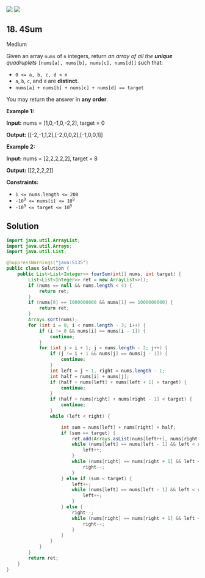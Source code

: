 [![](https://img.shields.io/github/stars/javadev/LeetCode-in-Java?label=Stars&style=flat-square)](https://github.com/javadev/LeetCode-in-Java)
[![](https://img.shields.io/github/forks/javadev/LeetCode-in-Java?label=Fork%20me%20on%20GitHub%20&style=flat-square)](https://github.com/javadev/LeetCode-in-Java/fork)

## 18\. 4Sum

Medium

Given an array `nums` of `n` integers, return _an array of all the **unique** quadruplets_ `[nums[a], nums[b], nums[c], nums[d]]` such that:

*   `0 <= a, b, c, d < n`
*   `a`, `b`, `c`, and `d` are **distinct**.
*   `nums[a] + nums[b] + nums[c] + nums[d] == target`

You may return the answer in **any order**.

**Example 1:**

**Input:** nums = [1,0,-1,0,-2,2], target = 0

**Output:** [[-2,-1,1,2],[-2,0,0,2],[-1,0,0,1]] 

**Example 2:**

**Input:** nums = [2,2,2,2,2], target = 8

**Output:** [[2,2,2,2]] 

**Constraints:**

*   `1 <= nums.length <= 200`
*   <code>-10<sup>9</sup> <= nums[i] <= 10<sup>9</sup></code>
*   <code>-10<sup>9</sup> <= target <= 10<sup>9</sup></code>

## Solution

```java
import java.util.ArrayList;
import java.util.Arrays;
import java.util.List;

@SuppressWarnings("java:S135")
public class Solution {
    public List<List<Integer>> fourSum(int[] nums, int target) {
        List<List<Integer>> ret = new ArrayList<>();
        if (nums == null && nums.length < 4) {
            return ret;
        }
        if (nums[0] == 1000000000 && nums[1] == 1000000000) {
            return ret;
        }
        Arrays.sort(nums);
        for (int i = 0; i < nums.length - 3; i++) {
            if (i != 0 && nums[i] == nums[i - 1]) {
                continue;
            }
            for (int j = i + 1; j < nums.length - 2; j++) {
                if (j != i + 1 && nums[j] == nums[j - 1]) {
                    continue;
                }
                int left = j + 1, right = nums.length - 1;
                int half = nums[i] + nums[j];
                if (half + nums[left] + nums[left + 1] > target) {
                    continue;
                }
                if (half + nums[right] + nums[right - 1] < target) {
                    continue;
                }
                while (left < right) {

                    int sum = nums[left] + nums[right] + half;
                    if (sum == target) {
                        ret.add(Arrays.asList(nums[left++], nums[right--], nums[i], nums[j]));
                        while (nums[left] == nums[left - 1] && left < right) {
                            left++;
                        }
                        while (nums[right] == nums[right + 1] && left < right) {
                            right--;
                        }
                    } else if (sum < target) {
                        left++;
                        while (nums[left] == nums[left - 1] && left < right) {
                            left++;
                        }
                    } else {
                        right--;
                        while (nums[right] == nums[right + 1] && left < right) {
                            right--;
                        }
                    }
                }
            }
        }
        return ret;
    }
}
```